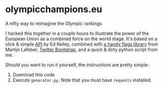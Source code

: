 # olympicchampions.eu

A nifty way to reimagine the Olympic rankings

I hacked this together in a couple hours to illustrate the power of the
European Union as a combined force on the world stage.  It's based on a slick
& simple [API](http://www.medalbot.com/) by Ed Kelley, combined with [a handy flags library](https://github.com/lafeber/world-flags-sprite/)
from Martijn Lafeber, [Twitter Bootstrap](https://getbootstrap.com/), and a
quick & dirty python script from me.

Should you want to run it yourself, the instructions are pretty simple:

1. Download this code
2. Execute `generator.py`.  Note that you must have `requests` installed.

